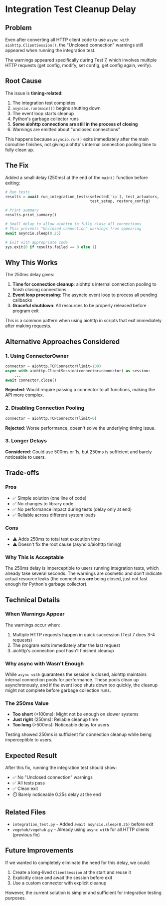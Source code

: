 # Integration Test Cleanup Delay

## Problem

Even after converting all HTTP client code to use `async with aiohttp.ClientSession()`, the "Unclosed connection" warnings still appeared when running the integration test.

The warnings appeared specifically during Test 7, which involves multiple HTTP requests (get config, modify, set config, get config again, verify).

## Root Cause

The issue is **timing-related**:

1. The integration test completes
2. `asyncio.run(main())` begins shutting down
3. The event loop starts cleanup
4. Python's garbage collector runs
5. **Some aiohttp connections are still in the process of closing**
6. Warnings are emitted about "unclosed connections"

This happens because `asyncio.run()` exits immediately after the main coroutine finishes, not giving aiohttp's internal connection pooling time to fully clean up.

## The Fix

Added a small delay (250ms) at the end of the `main()` function before exiting:

```python
# Run tests
results = await run_integration_tests(selected['ip'], test_actuators,
                                      test_setup, restore_config)

# Print summary
results.print_summary()

# Small delay to allow aiohttp to fully close all connections
# This prevents "Unclosed connection" warnings from appearing
await asyncio.sleep(0.25)

# Exit with appropriate code
sys.exit(0 if results.failed == 0 else 1)
```

## Why This Works

The 250ms delay gives:
1. **Time for connection cleanup**: aiohttp's internal connection pooling to finish closing connections
2. **Event loop processing**: The asyncio event loop to process all pending callbacks
3. **Graceful shutdown**: All resources to be properly released before program exit

This is a common pattern when using aiohttp in scripts that exit immediately after making requests.

## Alternative Approaches Considered

### 1. Using ConnectorOwner
```python
connector = aiohttp.TCPConnector(limit=100)
async with aiohttp.ClientSession(connector=connector) as session:
    ...
await connector.close()
```
**Rejected**: Would require passing a connector to all functions, making the API more complex.

### 2. Disabling Connection Pooling
```python
connector = aiohttp.TCPConnector(limit=0)
```
**Rejected**: Worse performance, doesn't solve the underlying timing issue.

### 3. Longer Delays
**Considered**: Could use 500ms or 1s, but 250ms is sufficient and barely noticeable to users.

## Trade-offs

### Pros
- ✅ Simple solution (one line of code)
- ✅ No changes to library code
- ✅ No performance impact during tests (delay only at end)
- ✅ Reliable across different system loads

### Cons
- ⚠️ Adds 250ms to total test execution time
- ⚠️ Doesn't fix the root cause (asyncio/aiohttp timing)

### Why This is Acceptable

The 250ms delay is imperceptible to users running integration tests, which already take several seconds. The warnings are cosmetic and don't indicate actual resource leaks (the connections **are** being closed, just not fast enough for Python's garbage collector).

## Technical Details

### When Warnings Appear

The warnings occur when:
1. Multiple HTTP requests happen in quick succession (Test 7 does 3-4 requests)
2. The program exits immediately after the last request
3. aiohttp's connection pool hasn't finished cleanup

### Why async with Wasn't Enough

While `async with` guarantees the session is closed, aiohttp maintains internal connection pools for performance. These pools clean up asynchronously, and if the event loop shuts down too quickly, the cleanup might not complete before garbage collection runs.

### The 250ms Value

- **Too short** (<100ms): Might not be enough on slower systems
- **Just right** (250ms): Reliable cleanup time
- **Too long** (>500ms): Noticeable delay for users

Testing showed 250ms is sufficient for connection cleanup while being imperceptible to users.

## Expected Result

After this fix, running the integration test should show:
- ✅ No "Unclosed connection" warnings
- ✅ All tests pass
- ✅ Clean exit
- ⏱️ Barely noticeable 0.25s delay at the end

## Related Files

- `integration_test.py` - Added `await asyncio.sleep(0.25)` before exit
- `vegehub/vegehub.py` - Already using `async with` for all HTTP clients (previous fix)

## Future Improvements

If we wanted to completely eliminate the need for this delay, we could:
1. Create a long-lived `ClientSession` at the start and reuse it
2. Explicitly close and await the session before exit
3. Use a custom connector with explicit cleanup

However, the current solution is simpler and sufficient for integration testing purposes.
